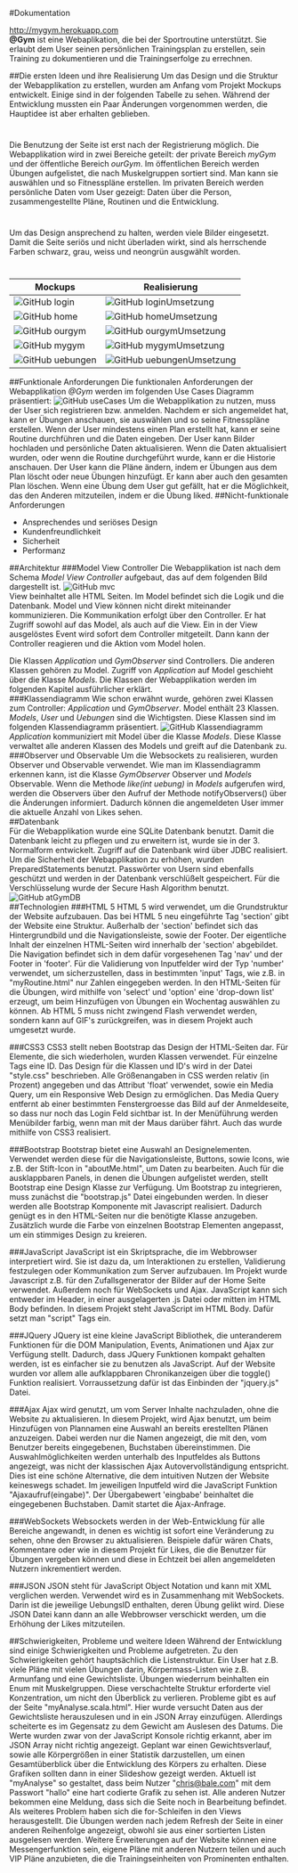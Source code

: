 #Dokumentation
         
http://mygym.herokuapp.com       
**@Gym** ist eine Webaplikation, die bei der Sportroutine unterstützt. Sie erlaubt dem User seinen persönlichen Trainingsplan zu erstellen, sein Training zu dokumentieren 
und die Trainingserfolge zu errechnen.




##Die ersten Ideen und ihre Realisierung
Um das Design und die Struktur der Webapplikation zu erstellen, wurden am Anfang vom Projekt Mockups entwickelt. Einige sind in der folgenden Tabelle zu sehen. 
Während der Entwicklung mussten ein Paar Änderungen vorgenommen werden, die Hauptidee ist aber erhalten geblieben. 
#
Die Benutzung der Seite ist erst nach der Registrierung möglich. Die Webapplikation wird in zwei Bereiche geteilt: der private Bereich *myGym* und der 
öffentliche Bereich *ourGym*. Im öffentlichen Bereich werden Übungen aufgelistet, die nach Muskelgruppen sortiert sind. Man kann sie auswählen und so 
Fitnesspläne erstellen. Im privaten Bereich werden persönliche Daten vom User gezeigt: Daten über die Person, zusammengestellte Pläne, Routinen und die Entwicklung.
#
Um das Design ansprechend zu halten, werden viele Bilder eingesetzt. Damit die Seite seriös und nicht überladen wirkt, sind als herrschende Farben schwarz, grau, 
weiss und neongrün ausgwählt worden.
#
Mockups | Realisierung
------------ | -------------
![GitHub login](mockups/logIn.jpg) | ![GitHub loginUmsetzung](mockups/loginUmsetzung.jpg)
![GitHub home](mockups/home.jpg) | ![GitHub homeUmsetzung](mockups/homeUmsetzung.jpg)
![GitHub ourgym](mockups/ourgym.jpg) | ![GitHub ourgymUmsetzung](mockups/ourgymUmsetzung.jpg)
![GitHub mygym](mockups/mygym.jpg) | ![GitHub mygymUmsetzung](mockups/mygymUmsetzung.jpg)
![GitHub uebungen](mockups/uebungen.jpg) | ![GitHub uebungenUmsetzung](mockups/uebungenUmsetzung.jpg)          
##Funktionale Anforderungen
Die funktionalen Anforderungen der Webapplikation *@Gym* werden im folgenden Use Cases Diagramm präsentiert:
![GitHub useCases](useCases.png)
Um die Webapplikation zu nutzen, muss der User sich registrieren bzw. anmelden. Nachdem er sich angemeldet hat, kann er Übungen anschauen, sie auswählen und so seine 
Fitnesspläne erstellen. Wenn der User mindestens einen Plan erstellt hat, kann er seine Routine durchführen und die Daten eingeben. Der User kann Bilder hochladen und
persönliche Daten aktualisieren. Wenn die Daten aktualisiert wurden, oder wenn die Routine durchgeführt wurde, kann er die Historie anschauen. Der User kann die Pläne ändern,
indem er Übungen aus dem Plan löscht oder neue Übungen hinzufügt. Er kann aber auch den gesamten Plan löschen. Wenn eine Übung dem User gut gefällt, hat er die Möglichkeit, 
das den Anderen mitzuteilen, indem er die Übung liked.
##Nicht-funktionale Anforderungen
* Ansprechendes und seriöses Design
* Kundenfreundlichkeit
* Sicherheit
* Performanz          
                  
##Architektur
###Model View Controller
Die Webapplikation ist nach dem Schema *Model View Controller* aufgebaut, das auf dem folgenden Bild dargestellt ist. 
![GitHub mvc](mvc.png)                   
View beinhaltet alle HTML Seiten. Im Model befindet sich die Logik und die Datenbank. 
Model und View können nicht direkt miteinander kommunizieren. Die Kommunikation erfolgt über den Controller. Er hat Zugriff sowohl auf das Model, als auch auf die View.
Ein in der View ausgelöstes Event wird sofort dem Controller mitgeteilt. Dann kann der Controller reagieren und die Aktion vom Model holen.       
                  
Die Klassen *Application* und *GymObserver* sind Controllers. Die anderen Klassen gehören zu Model. Zugriff von *Application* auf Model geschieht über die Klasse *Models*.
Die Klassen der Webapplikation werden im folgenden Kapitel ausführlicher erklärt.               
###Klassendiagramm
Wie schon erwähnt wurde, gehören zwei Klassen zum Controller: *Application* und *GymObserver*. Model enthält 23 Klassen. *Models*, *User* und *Uebungen* sind die Wichtigsten. 
Diese Klassen sind im folgenden Klassendiagramm präsentiert.
![GitHub Klassendiagramm](Klassendiagramm.jpg)
*Application* kommuniziert mit Model über die Klasse *Models*. Diese Klasse verwaltet alle anderen Klassen des Models und greift auf die Datenbank zu.                
###Observer und Observable
Um die Websockets zu realisieren, wurden Observer und Observable verwendet. Wie man im Klassendiagramm erkennen kann, ist die Klasse *GymObserver* Observer und *Models* Observable. 
Wenn die Methode *like(int uebung)* in *Models* aufgerufen wird, werden die Observers über den Aufruf der Methode notifyObservers() über die Änderungen informiert. Dadurch können 
die angemeldeten User immer die aktuelle Anzahl von Likes sehen.       
##Datenbank      
Für die Webapplikation wurde eine SQLite Datenbank benutzt. Damit die Datenbank leicht zu pflegen und zu erweitern ist, wurde sie in der 3. Normalform entwickelt. 
Zugriff auf die Datenbank wird über JDBC realisiert. Um die Sicherheit der Webapplikation zu erhöhen, wurden PreparedStatements benutzt.
Passwörter von Usern sind ebenfalls geschützt und werden in der Datenbank verschlüßelt gespeichert. Für die Verschlüsselung wurde der Secure Hash Algorithm benutzt.
![GitHub atGymDB](atGymDB.jpg)                                     
##Technologien
###HTML 5
HTML 5 wird verwendet, um die Grundstruktur der Website aufzubauen. Das bei HTML 5 neu eingeführte Tag 'section' gibt der Website eine Struktur. 
Außerhalb der 'section' befindet sich das Hintergrundbild und die Navigationsleiste, sowie der Footer. Der eigentliche Inhalt der einzelnen HTML-Seiten wird innerhalb der 'section'
abgebildet. Die Navigation befindet sich in dem dafür vorgesehenen Tag 'nav' und der Footer in 'footer'.
Für die Validierung von Inputfelder wird der Typ 'number' verwendet, um sicherzustellen, dass in bestimmten 'input' Tags, wie z.B. in "myRoutine.html" nur Zahlen eingegeben werden.
In den HTML-Seiten für die Übungen, wird mithilfe von 'select' und 'option' eine 'drop-down list' erzeugt, um beim Hinzufügen von Übungen ein Wochentag auswählen zu können.
Ab HTML 5 muss nicht zwingend Flash verwendet werden, sondern kann auf GIF's zurückgreifen, was in diesem Projekt auch umgesetzt wurde.

###CSS3
CSS3 stellt neben Bootstrap das Design der HTML-Seiten dar. Für Elemente, die sich wiederholen, wurden Klassen verwendet. Für einzelne Tags eine ID. Das Design für die Klassen und 
ID's wird in der Datei "style.css" beschrieben.
Alle Größenangaben in CSS werden relativ (in Prozent) angegeben und das Attribut 'float' verwendet, sowie ein Media Query, um ein Responsive Web Design zu ermöglichen. Das Media Query
entfernt ab einer bestimmten Fenstergroesse das Bild auf der Anmeldeseite, so dass nur noch das Login Feld sichtbar ist. In der Menüführung werden Menübilder farbig, wenn man mit der
Maus darüber fährt. Auch das wurde mithilfe von CSS3 realisiert.

###Bootstrap
Bootstrap bietet eine Auswahl an Designelementen. Verwendet werden diese für die Navigationsleiste, Buttons, sowie Icons, wie z.B. der Stift-Icon in "aboutMe.html", um Daten zu 
bearbeiten.
Auch für die ausklappbaren Panels, in denen die Übungen aufgelistet werden, stellt Bootstrap eine Design Klasse zur Verfügung.
Um Bootstrap zu integrieren, muss zunächst die "bootstrap.js" Datei eingebunden werden. In dieser werden alle Bootstrap Komponente mit Javascript realisiert. 
Dadurch genügt es in den HTML-Seiten nur die benötigte Klasse anzugeben. Zusätzlich wurde die Farbe von einzelnen Bootstrap Elementen angepasst, um ein stimmiges Design zu kreieren.

###JavaScript
JavaScript ist ein Skriptsprache, die im Webbrowser interpretiert wird. Sie ist dazu da, um Interaktionen zu erstellen, Validierung festzulegen oder Kommunikation zum Server
aufzubauen.
Im Projekt wurde Javascript z.B. für den Zufallsgenerator der Bilder auf der Home Seite verwendet. Außerdem noch für WebSockets und Ajax.
JavaScript kann sich entweder im Header, in einer ausgelagerten .js Datei oder mitten im HTML Body befinden. In diesem Projekt steht JavaScript im HTML Body. Dafür setzt man 
"script" Tags ein.

###JQuery
JQuery ist eine kleine JavaScript Bibliothek, die unteranderem Funktionen für die DOM Manipulation, Events, Animationen und Ajax zur Verfügung stellt. Dadurch, dass JQuery 
Funktionen kompakt gehalten werden, ist es einfacher sie zu benutzen als JavaScript.
Auf der Website wurden vor allem alle aufklappbaren Chronikanzeigen über die toggle() Funktion realisiert. Vorraussetzung dafür ist das Einbinden der "jquery.js" Datei.

###Ajax
Ajax wird genutzt, um vom Server Inhalte nachzuladen, ohne die Website zu aktualisieren. In diesem Projekt, wird Ajax benutzt, um beim Hinzufügen von Plannamen eine Auswahl
an bereits erestellten Plänen anzuzeigen. Dabei werden nur die Namen angezeigt, die mit den, vom Benutzer bereits eingegebenen, Buchstaben übereinstimmen. Die Auswahlmöglichkeiten
werden unterhalb des Inputfeldes als Buttons angezeigt, was nicht der klassischen Ajax Autovervollständigung entspricht. Dies ist eine schöne Alternative, die dem intuitiven Nutzen
der Website keineswegs schadet.
Im jeweiligen Inputfeld wird die JavaScript Funktion "Ajaxaufruf(eingabe)". Der Übergabewert  'eingbabe' beinhaltet die eingegebenen Buchstaben. Damit startet die Ajax-Anfrage.

###WebSockets
Websockets werden in der Web-Entwicklung für alle Bereiche angewandt, in denen es wichtig ist sofort eine Veränderung zu sehen, ohne den Browser zu aktualisieren. Beispiele dafür 
wären Chats, Kommentare oder wie in diesem Projekt für Likes, die die Benutzer für Übungen vergeben können und diese in Echtzeit bei allen angemeldeten Nutzern inkrementiert werden.

###JSON
JSON steht für JavaScript Object Notation und kann mit XML verglichen werden. Verwendet wird es in Zusammenhang mit WebSockets. Darin ist die jeweilige UebungsID enthalten, deren 
Übung gelikt wird. Diese JSON Datei kann dann an alle Webbrowser verschickt werden, um die Erhöhung der Likes mitzuteilen.

##Schwierigkeiten, Probleme und weitere Ideen
Während der Entwicklung sind einige Schwierigkeiten und Probleme aufgetreten. 
Zu den Schwierigkeiten gehört hauptsächlich die Listenstruktur. Ein User hat z.B. viele Pläne mit vielen Übungen darin, Körpermass-Listen wie z.B. Armunfang und eine Gewichtsliste.
Übungen wiederrum beinhalten ein Enum mit Muskelgruppen. Diese verschachtelte Struktur erforderte viel Konzentration, um nicht den Überblick zu verlieren.
Probleme gibt es auf der Seite "myAnalyse.scala.html". Hier wurde versucht Daten aus der Gewichtsliste herauszulesen und in ein JSON Array einzufügen. Allerdings scheiterte es im
Gegensatz zu dem Gewicht am Auslesen des Datums. Die Werte wurden zwar von der JavaScript Konsole richtig erkannt, aber im JSON Array nicht richtig angezeigt.
Geplant war einen Gewichtsverlauf, sowie alle Körpergrößen in einer Statistik darzustellen, um einen Gesamtüberblick über die Entwicklung des Körpers zu erhalten. Diese Grafiken
sollten dann in einer Slideshow gezeigt werden. Aktuell ist "myAnalyse" so gestaltet, dass beim Nutzer "chris@bale.com" mit dem Passwort "hallo" eine hart codierte Grafik zu sehen ist.
Alle anderen Nutzer bekommen eine Meldung, dass sich die Seite noch in Bearbeitung befindet.
Als weiteres Problem haben sich die for-Schleifen in den Views herausgestellt. Die Übungen werden nach jedem Refresh der Seite in einer anderen Reihenfolge angezeigt, obwohl sie
aus einer sortierten Listen ausgelesen werden.
Weitere Erweiterungen auf der Website können eine Messengerfunktion sein, eigene Pläne mit anderen Nutzern teilen und auch VIP Pläne anzubieten, die die Trainingseinheiten von 
Prominenten enthalten.
